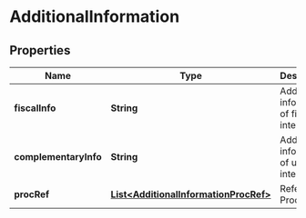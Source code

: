 
# AdditionalInformation

## Properties
Name | Type | Description | Notes
------------ | ------------- | ------------- | -------------
**fiscalInfo** | **String** | Additional information of fiscal interest |  [optional]
**complementaryInfo** | **String** | Additional information of user interest |  [optional]
**procRef** | [**List&lt;AdditionalInformationProcRef&gt;**](AdditionalInformationProcRef.md) | Referenced Process |  [optional]




